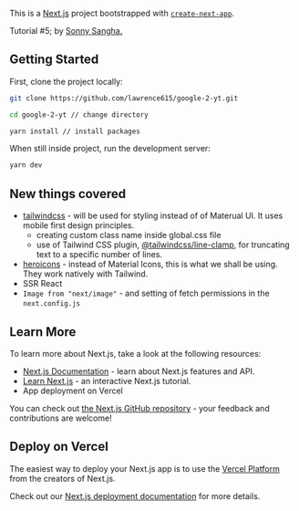 This is a [Next.js](https://nextjs.org/) project bootstrapped with [`create-next-app`](https://github.com/vercel/next.js/tree/canary/packages/create-next-app).

Tutorial #5; by [Sonny Sangha.](https://www.youtube.com/watch?v=24xpTmaPOdY&ab_channel=SonnySangha)
## Getting Started

First, clone the project locally:
```bash
git clone https://github.com/lawrence615/google-2-yt.git

cd google-2-yt // change directory

yarn install // install packages
```

When still inside project, run the development server:

```bash
yarn dev
```

## New things covered
- [tailwindcss](https://tailwindcss.com/) - will be used for styling instead of of Materual UI. It uses mobile first design principles.
  - creating custom class name inside global.css file
  - use of Tailwind CSS plugin, [@tailwindcss/line-clamp](https://tailwindcss.com/blog/multi-line-truncation-with-tailwindcss-line-clamp), for truncating text to a specific number of lines.
- [heroicons](https://heroicons.com/) - instead of Material Icons, this is what we shall be using. They work natively with Tailwind.
- SSR React
- `Image from "next/image"` - and setting of fetch permissions in the `next.config.js`

## Learn More

To learn more about Next.js, take a look at the following resources:

- [Next.js Documentation](https://nextjs.org/docs) - learn about Next.js features and API.
- [Learn Next.js](https://nextjs.org/learn) - an interactive Next.js tutorial.
- App deployment on Vercel

You can check out [the Next.js GitHub repository](https://github.com/vercel/next.js/) - your feedback and contributions are welcome!

## Deploy on Vercel

The easiest way to deploy your Next.js app is to use the [Vercel Platform](https://vercel.com/new?utm_medium=default-template&filter=next.js&utm_source=create-next-app&utm_campaign=create-next-app-readme) from the creators of Next.js.

Check out our [Next.js deployment documentation](https://nextjs.org/docs/deployment) for more details.
